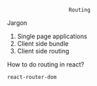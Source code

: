                         Routing

Jargon

1. Single page applications
2. Client side bundle
3. Client side routing


How to do routing in react?

    react-router-dom